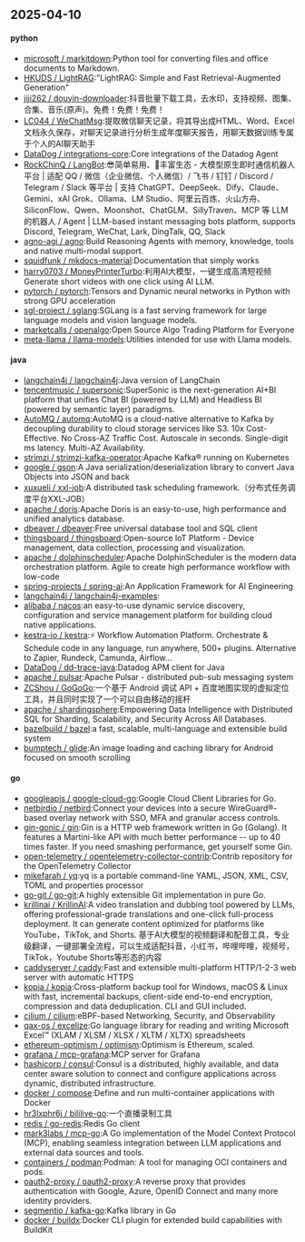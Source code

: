 ## 2025-04-10

#### python
* [microsoft / markitdown](https://github.com/microsoft/markitdown):Python tool for converting files and office documents to Markdown.
* [HKUDS / LightRAG](https://github.com/HKUDS/LightRAG):"LightRAG: Simple and Fast Retrieval-Augmented Generation"
* [jiji262 / douyin-downloader](https://github.com/jiji262/douyin-downloader):抖音批量下载工具，去水印，支持视频、图集、合集、音乐(原声)。免费！免费！免费！
* [LC044 / WeChatMsg](https://github.com/LC044/WeChatMsg):提取微信聊天记录，将其导出成HTML、Word、Excel文档永久保存，对聊天记录进行分析生成年度聊天报告，用聊天数据训练专属于个人的AI聊天助手
* [DataDog / integrations-core](https://github.com/DataDog/integrations-core):Core integrations of the Datadog Agent
* [RockChinQ / LangBot](https://github.com/RockChinQ/LangBot):😎简单易用、🧩丰富生态 - 大模型原生即时通信机器人平台 | 适配 QQ / 微信（企业微信、个人微信）/ 飞书 / 钉钉 / Discord / Telegram / Slack 等平台 | 支持 ChatGPT、DeepSeek、Dify、Claude、Gemini、xAI Grok、Ollama、LM Studio、阿里云百炼、火山方舟、SiliconFlow、Qwen、Moonshot、ChatGLM、SillyTraven、MCP 等 LLM 的机器人 / Agent | LLM-based instant messaging bots platform, supports Discord, Telegram, WeChat, Lark, DingTalk, QQ, Slack
* [agno-agi / agno](https://github.com/agno-agi/agno):Build Reasoning Agents with memory, knowledge, tools and native multi-modal support.
* [squidfunk / mkdocs-material](https://github.com/squidfunk/mkdocs-material):Documentation that simply works
* [harry0703 / MoneyPrinterTurbo](https://github.com/harry0703/MoneyPrinterTurbo):利用AI大模型，一键生成高清短视频 Generate short videos with one click using AI LLM.
* [pytorch / pytorch](https://github.com/pytorch/pytorch):Tensors and Dynamic neural networks in Python with strong GPU acceleration
* [sgl-project / sglang](https://github.com/sgl-project/sglang):SGLang is a fast serving framework for large language models and vision language models.
* [marketcalls / openalgo](https://github.com/marketcalls/openalgo):Open Source Algo Trading Platform for Everyone
* [meta-llama / llama-models](https://github.com/meta-llama/llama-models):Utilities intended for use with Llama models.

#### java
* [langchain4j / langchain4j](https://github.com/langchain4j/langchain4j):Java version of LangChain
* [tencentmusic / supersonic](https://github.com/tencentmusic/supersonic):SuperSonic is the next-generation AI+BI platform that unifies Chat BI (powered by LLM) and Headless BI (powered by semantic layer) paradigms.
* [AutoMQ / automq](https://github.com/AutoMQ/automq):AutoMQ is a cloud-native alternative to Kafka by decoupling durability to cloud storage services like S3. 10x Cost-Effective. No Cross-AZ Traffic Cost. Autoscale in seconds. Single-digit ms latency. Multi-AZ Availability.
* [strimzi / strimzi-kafka-operator](https://github.com/strimzi/strimzi-kafka-operator):Apache Kafka® running on Kubernetes
* [google / gson](https://github.com/google/gson):A Java serialization/deserialization library to convert Java Objects into JSON and back
* [xuxueli / xxl-job](https://github.com/xuxueli/xxl-job):A distributed task scheduling framework.（分布式任务调度平台XXL-JOB）
* [apache / doris](https://github.com/apache/doris):Apache Doris is an easy-to-use, high performance and unified analytics database.
* [dbeaver / dbeaver](https://github.com/dbeaver/dbeaver):Free universal database tool and SQL client
* [thingsboard / thingsboard](https://github.com/thingsboard/thingsboard):Open-source IoT Platform - Device management, data collection, processing and visualization.
* [apache / dolphinscheduler](https://github.com/apache/dolphinscheduler):Apache DolphinScheduler is the modern data orchestration platform. Agile to create high performance workflow with low-code
* [spring-projects / spring-ai](https://github.com/spring-projects/spring-ai):An Application Framework for AI Engineering
* [langchain4j / langchain4j-examples](https://github.com/langchain4j/langchain4j-examples):
* [alibaba / nacos](https://github.com/alibaba/nacos):an easy-to-use dynamic service discovery, configuration and service management platform for building cloud native applications.
* [kestra-io / kestra](https://github.com/kestra-io/kestra):⚡ Workflow Automation Platform. Orchestrate & Schedule code in any language, run anywhere, 500+ plugins. Alternative to Zapier, Rundeck, Camunda, Airflow...
* [DataDog / dd-trace-java](https://github.com/DataDog/dd-trace-java):Datadog APM client for Java
* [apache / pulsar](https://github.com/apache/pulsar):Apache Pulsar - distributed pub-sub messaging system
* [ZCShou / GoGoGo](https://github.com/ZCShou/GoGoGo):一个基于 Android 调试 API + 百度地图实现的虚拟定位工具，并且同时实现了一个可以自由移动的摇杆
* [apache / shardingsphere](https://github.com/apache/shardingsphere):Empowering Data Intelligence with Distributed SQL for Sharding, Scalability, and Security Across All Databases.
* [bazelbuild / bazel](https://github.com/bazelbuild/bazel):a fast, scalable, multi-language and extensible build system
* [bumptech / glide](https://github.com/bumptech/glide):An image loading and caching library for Android focused on smooth scrolling

#### go
* [googleapis / google-cloud-go](https://github.com/googleapis/google-cloud-go):Google Cloud Client Libraries for Go.
* [netbirdio / netbird](https://github.com/netbirdio/netbird):Connect your devices into a secure WireGuard®-based overlay network with SSO, MFA and granular access controls.
* [gin-gonic / gin](https://github.com/gin-gonic/gin):Gin is a HTTP web framework written in Go (Golang). It features a Martini-like API with much better performance -- up to 40 times faster. If you need smashing performance, get yourself some Gin.
* [open-telemetry / opentelemetry-collector-contrib](https://github.com/open-telemetry/opentelemetry-collector-contrib):Contrib repository for the OpenTelemetry Collector
* [mikefarah / yq](https://github.com/mikefarah/yq):yq is a portable command-line YAML, JSON, XML, CSV, TOML and properties processor
* [go-git / go-git](https://github.com/go-git/go-git):A highly extensible Git implementation in pure Go.
* [krillinai / KrillinAI](https://github.com/krillinai/KrillinAI):A video translation and dubbing tool powered by LLMs, offering professional-grade translations and one-click full-process deployment. It can generate content optimized for platforms like YouTube，TikTok, and Shorts. 基于AI大模型的视频翻译和配音工具，专业级翻译，一键部署全流程，可以生成适配抖音，小红书，哔哩哔哩，视频号，TikTok，Youtube Shorts等形态的内容
* [caddyserver / caddy](https://github.com/caddyserver/caddy):Fast and extensible multi-platform HTTP/1-2-3 web server with automatic HTTPS
* [kopia / kopia](https://github.com/kopia/kopia):Cross-platform backup tool for Windows, macOS & Linux with fast, incremental backups, client-side end-to-end encryption, compression and data deduplication. CLI and GUI included.
* [cilium / cilium](https://github.com/cilium/cilium):eBPF-based Networking, Security, and Observability
* [qax-os / excelize](https://github.com/qax-os/excelize):Go language library for reading and writing Microsoft Excel™ (XLAM / XLSM / XLSX / XLTM / XLTX) spreadsheets
* [ethereum-optimism / optimism](https://github.com/ethereum-optimism/optimism):Optimism is Ethereum, scaled.
* [grafana / mcp-grafana](https://github.com/grafana/mcp-grafana):MCP server for Grafana
* [hashicorp / consul](https://github.com/hashicorp/consul):Consul is a distributed, highly available, and data center aware solution to connect and configure applications across dynamic, distributed infrastructure.
* [docker / compose](https://github.com/docker/compose):Define and run multi-container applications with Docker
* [hr3lxphr6j / bililive-go](https://github.com/hr3lxphr6j/bililive-go):一个直播录制工具
* [redis / go-redis](https://github.com/redis/go-redis):Redis Go client
* [mark3labs / mcp-go](https://github.com/mark3labs/mcp-go):A Go implementation of the Model Context Protocol (MCP), enabling seamless integration between LLM applications and external data sources and tools.
* [containers / podman](https://github.com/containers/podman):Podman: A tool for managing OCI containers and pods.
* [oauth2-proxy / oauth2-proxy](https://github.com/oauth2-proxy/oauth2-proxy):A reverse proxy that provides authentication with Google, Azure, OpenID Connect and many more identity providers.
* [segmentio / kafka-go](https://github.com/segmentio/kafka-go):Kafka library in Go
* [docker / buildx](https://github.com/docker/buildx):Docker CLI plugin for extended build capabilities with BuildKit

